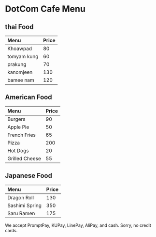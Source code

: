 # DotCom Cafe Menu

## thai Food

| Menu                     | Price    |
|:-------------------------|----------|
| Khoawpad                 | 80       |
| tomyam kung              | 60       |
| prakung                  | 70       |
| kanomjeen                | 130      |
| bamee nam                | 120      |

## American Food

| Menu                     | Price    |
|:-------------------------|----------|
| Burgers                  | 90       |
| Apple Pie                | 50       |
| French Fries             | 65       |
| Pizza                    | 200      |
| Hot Dogs                 | 20       |
| Grilled Cheese           | 55       |

## Japanese Food

| Menu           | Price |
|:----------------|-------|
| Dragon Roll    | 130   |
| Sashimi Spring | 350   |
| Saru Ramen     | 175   |

We accept PromptPay, KUPay, LinePay, AliPay, and cash. Sorry, no credit cards.
